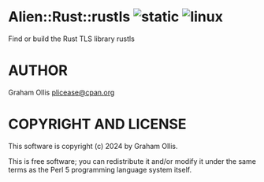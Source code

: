 # Alien::Rust::rustls ![static](https://github.com/PerlAlien/Alien-Rust-rustls/workflows/static/badge.svg) ![linux](https://github.com/PerlAlien/Alien-Rust-rustls/workflows/linux/badge.svg)

Find or build the Rust TLS library rustls

# AUTHOR

Graham Ollis <plicease@cpan.org>

# COPYRIGHT AND LICENSE

This software is copyright (c) 2024 by Graham Ollis.

This is free software; you can redistribute it and/or modify it under
the same terms as the Perl 5 programming language system itself.
